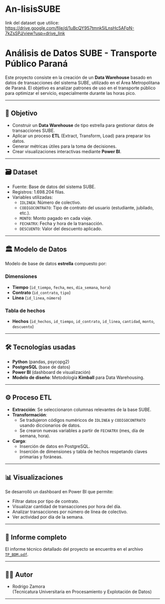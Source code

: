 # An-lisisSUBE

link del dataset que utilice: https://drive.google.com/file/d/1uBcQY957tmnk5lLnsHc5AFpN-7kZsSPJ/view?usp=drive_link

# Análisis de Datos SUBE - Transporte Público Paraná

Este proyecto consiste en la creación de un **Data Warehouse** basado en datos de transacciones del sistema SUBE, utilizado en el Área Metropolitana de Paraná. El objetivo es analizar patrones de uso en el transporte público para optimizar el servicio, especialmente durante las horas pico.

---

## 🎯 Objetivo

- Construir un **Data Warehouse** de tipo estrella para gestionar datos de transacciones SUBE.
- Aplicar un proceso **ETL** (Extract, Transform, Load) para preparar los datos.
- Generar métricas útiles para la toma de decisiones.
- Crear visualizaciones interactivas mediante **Power BI**.

---

## 🗃️ Dataset

- Fuente: Base de datos del sistema SUBE.
- Registros: 1.698.204 filas.
- Variables utilizadas:
  - `IDLINEA`: Número de colectivo.
  - `CODIGOCONTRATO`: Tipo de contrato del usuario (estudiante, jubilado, etc.).
  - `MONTO`: Monto pagado en cada viaje.
  - `FECHATRX`: Fecha y hora de la transacción.
  - `DESCUENTO`: Valor del descuento aplicado.

---

## 🏛️ Modelo de Datos

Modelo de base de datos **estrella** compuesto por:

### Dimensiones
- **Tiempo** (`id_tiempo`, `fecha`, `mes`, `día_semana`, `hora`)
- **Contrato** (`id_contrato`, `tipo`)
- **Línea** (`id_linea`, `número`)

### Tabla de hechos
- **Hechos** (`id_hechos`, `id_tiempo`, `id_contrato`, `id_linea`, `cantidad`, `monto`, `descuento`)

---

## 🛠️ Tecnologías usadas

- **Python** (pandas, psycopg2)
- **PostgreSQL** (base de datos)
- **Power BI** (dashboard de visualización)
- **Modelo de diseño**: Metodología **Kimball** para Data Warehousing.

---

## ⚙️ Proceso ETL

- **Extracción**: Se seleccionaron columnas relevantes de la base SUBE.
- **Transformación**: 
  - Se tradujeron códigos numéricos de `IDLINEA` y `CODIGOCONTRATO` usando diccionarios de datos.
  - Se crearon nuevas variables a partir de `FECHATRX` (mes, día de semana, hora).
- **Carga**:
  - Inserción de datos en PostgreSQL.
  - Inserción de dimensiones y tabla de hechos respetando claves primarias y foráneas.

---

## 📊 Visualizaciones

Se desarrolló un dashboard en Power BI que permite:

- Filtrar datos por tipo de contrato.
- Visualizar cantidad de transacciones por hora del día.
- Analizar transacciones por número de línea de colectivo.
- Ver actividad por día de la semana.

---

## 📄 Informe completo

El informe técnico detallado del proyecto se encuentra en el archivo [`TP_BDM.pdf`](docs/TP_BDM.pdf).

---

## 👨‍💻 Autor

- Rodrigo Zamora  
(Tecnicatura Universitaria en Procesamiento y Explotación de Datos)

---

